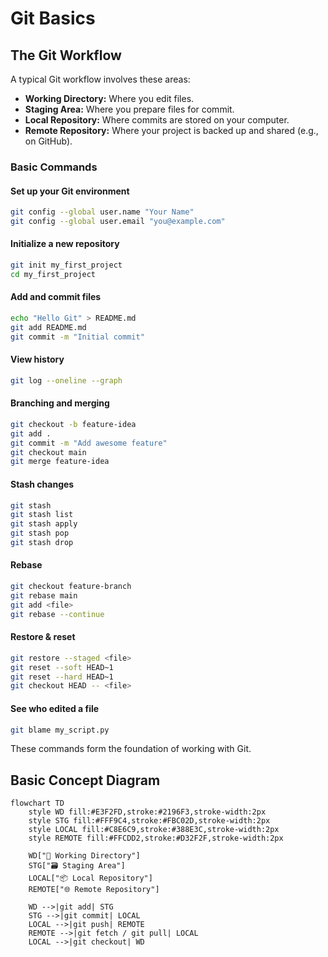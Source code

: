 # Git Basics

## The Git Workflow

A typical Git workflow involves these areas:

- **Working Directory:** Where you edit files.
- **Staging Area:** Where you prepare files for commit.
- **Local Repository:** Where commits are stored on your computer.
- **Remote Repository:** Where your project is backed up and shared (e.g., on GitHub).

### Basic Commands

#### Set up your Git environment
```bash
git config --global user.name "Your Name"
git config --global user.email "you@example.com"
```

#### Initialize a new repository
```bash
git init my_first_project
cd my_first_project
```

#### Add and commit files
```bash
echo "Hello Git" > README.md
git add README.md
git commit -m "Initial commit"
```

#### View history
```bash
git log --oneline --graph
```

#### Branching and merging
```bash
git checkout -b feature-idea
git add .
git commit -m "Add awesome feature"
git checkout main
git merge feature-idea
```

#### Stash changes
```bash
git stash
git stash list
git stash apply
git stash pop
git stash drop
```

#### Rebase
```bash
git checkout feature-branch
git rebase main
git add <file>
git rebase --continue
```

#### Restore & reset
```bash
git restore --staged <file>
git reset --soft HEAD~1
git reset --hard HEAD~1
git checkout HEAD -- <file>
```

#### See who edited a file
```bash
git blame my_script.py
```

These commands form the foundation of working with Git.

## Basic Concept Diagram

```mermaid
flowchart TD
	style WD fill:#E3F2FD,stroke:#2196F3,stroke-width:2px
	style STG fill:#FFF9C4,stroke:#FBC02D,stroke-width:2px
	style LOCAL fill:#C8E6C9,stroke:#388E3C,stroke-width:2px
	style REMOTE fill:#FFCDD2,stroke:#D32F2F,stroke-width:2px

	WD["📂 Working Directory"]
	STG["🗃️ Staging Area"]
	LOCAL["📦 Local Repository"]
	REMOTE["🌐 Remote Repository"]

	WD -->|git add| STG
	STG -->|git commit| LOCAL
	LOCAL -->|git push| REMOTE
	REMOTE -->|git fetch / git pull| LOCAL
	LOCAL -->|git checkout| WD
```
